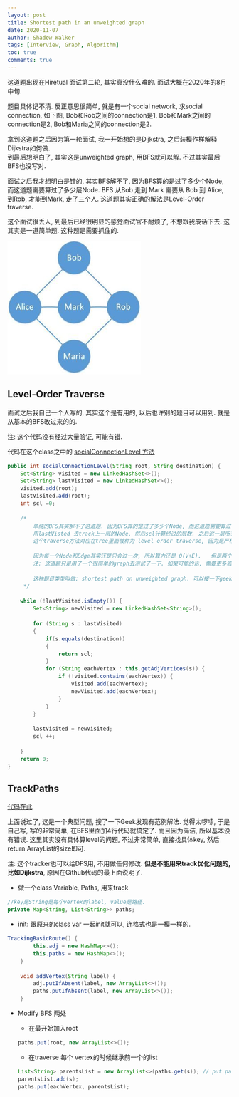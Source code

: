 ```yaml
---
layout: post
title: Shortest path in an unweighted graph
date: 2020-11-07
author: Shadow Walker
tags: [Interview, Graph, Algorithm]
toc: true
comments: true
---
```


这道题出现在Hiretual 面试第二轮, 其实真没什么难的.  面试大概在2020年的8月中旬. 


题目具体记不清. 反正意思很简单, 就是有一个social network, 求social connection, 如下图, Bob和Rob之间的connection是1, Bob和Mark之间的connection是2, Bob和Maria之间的connection是2. 

拿到这道题之后因为第一轮面试, 我一开始想的是Dijkstra, 之后装模作样解释Dijkstra如何做.   
到最后想明白了, 其实这是unweighted graph, 用BFS就可以解. 不过其实最后BFS也没写对. 

面试之后我才想明白是错的, 其实BFS解不了, 因为BFS算的是过了多少个Node, 而这道题需要算过了多少层Node. BFS 从Bob 走到 Mark 需要从 Bob 到 Alice, 到Rob, 才能到Mark, 走了三个人. 这道题其实正确的解法是Level-Order traverse.  

这个面试很丢人, 到最后已经很明显的感觉面试官不耐烦了, 不想跟我废话下去. 这其实是一道简单题. 这种题是需要抓住的. 

![](../uploads/graph1.jpg)

## Level-Order Traverse

面试之后我自己一个人写的, 其实这个是有用的, 以后也许别的题目可以用到.  就是从基本的BFS改过来的的. 

注: 这个代码没有经过大量验证, 可能有错.   

代码在这个class之中的 [socialConnectionLevel 方法](https://github.com/easonback26/Graph/blob/master/src/BasicGraph.java)

```java
public int socialConnectionLevel(String root, String destination) {
    Set<String> visited = new LinkedHashSet<>();
    Set<String> lastVisited = new LinkedHashSet<>();
    visited.add(root);
    lastVisited.add(root);
    int scl =0;

    /*
        单纯的BFS其实解不了这道题. 因为BFS算的是过了多少个Node, 而这道题需要算过了多少层Node.
        用lastVisted 去track上一层的Node, 然后scl计算经过的层数. 之后这一层所有node traverse之后, 再用下一层(newVisted)把lastVisted覆盖.
        这个traverse方法对应在tree里面被称为 level order traverse, 因为是严格分层进行traverse.

        因为每一个Node和Edge其实还是只会过一次, 所以算力还是 O(V+E).   但是两个for loop不是好事, 我在想应该有更快捷简单的方法.
        注: 这道题只是用了一个很简单的graph去测试了一下. 如果可能的话, 需要更多验证.

        这种题目类型叫做: shortest path on unweighted graph. 可以搜一下geek. 有不同解法.
     */

    while (!lastVisited.isEmpty()) {
        Set<String> newVisited = new LinkedHashSet<String>();

        for (String s : lastVisited)
        {
            if(s.equals(destination))
            {
                return scl;
            }
            for (String eachVertex : this.getAdjVertices(s)) {
                if (!visited.contains(eachVertex)) {
                    visited.add(eachVertex);
                    newVisited.add(eachVertex);
                }
            }
        }

        lastVisited = newVisited;
        scl ++;

    }
    return 0;
}
```

## TrackPaths

[代码在此](https://github.com/easonback26/Graph/blob/master/src/TrackingBasicRoute.java)

上面说过了, 这是一个典型问题, 搜了一下Geek发现有范例解法. 觉得太啰嗦, 于是自己写, 写的非常简单, 在BFS里面加4行代码就搞定了. 而且因为简洁, 所以基本没有错误.  这里其实没有具体算level的问题, 不过非常简单, 直接找具体key, 然后return ArrayList的size即可.

注: 这个tracker也可以给DFS用, 不用做任何修改. **但是不能用来track优化问题的, 比如Dijkstra**, 原因在Github代码的最上面说明了. 

- 做一个class Variable, Paths, 用来track

```java
//key是String是每个vertex的label, value是路径.
private Map<String, List<String>> paths;
```
- init: 跟原来的class var 一起init就可以, 连格式也是一模一样的. 

```java
TrackingBasicRoute() {
        this.adj = new HashMap<>();
        this.paths = new HashMap<>();
    }

    void addVertex(String label) {
        adj.putIfAbsent(label, new ArrayList<>());
        paths.putIfAbsent(label, new ArrayList<>());
    }
```

- Modify BFS 两处

	- 在最开始加入root
	
	```java
	paths.put(root, new ArrayList<>());
	```
	
	- 在traverse 每个 vertex的时候继承前一个的list
	
	```java
	List<String> parentsList = new ArrayList<>(paths.get(s)); // put paths.get(S) inside the bracket to avoid copy the reference.
	parentsList.add(s);
	paths.put(eachVertex, parentsList);
	```